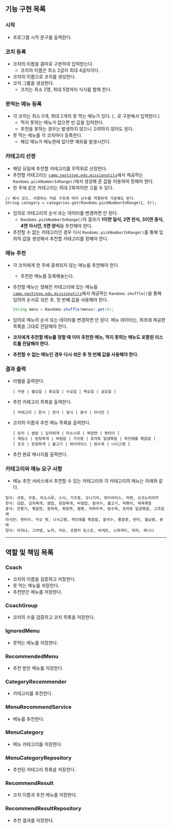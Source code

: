 ## 기능 구현 목록

### 시작

- 프로그램 시작 문구를 출력한다.

### 코치 등록

- 코치의 이름을 콤마로 구분하여 입력받는다.
    - 코치의 이름은 최소 2글자 최대 4글자이다.
- 코치의 이름으로 코치를 생성한다.
- 코치 그룹을 생성한다.
    - 코치는 최소 2명, 최대 5명까지 식사를 함께 한다.

### 못먹는 메뉴 등록

- 각 코치는 최소 0개, 최대 2개의 못 먹는 메뉴가 있다. (`,` 로 구분해서 입력한다.)
    - 먹지 못하는 메뉴가 없으면 빈 값을 입력한다.
    - 추천을 못하는 경우는 발생하지 않으니 고려하지 않아도 된다.
- 못 먹는 메뉴를 각 코치마다 등록한다.
    - 해당 메뉴가 메뉴판에 없다면 예외를 발생시킨다.

### 카테고리 선정

- 해당 요일에 추천할 카테고리를 무작위로 선정한다.
- 추천할 카테고리는 [`camp.nextstep.edu.missionutils`](https://github.com/woowacourse-projects/mission-utils)에서
  제공하는 `Randoms.pickNumberInRange()`에서 생성해 준 값을 이용하여 정해야 한다.
- 한 주에 같은 카테고리는 최대 2회까지만 고를 수 있다.

```
// 예시 코드. 사용하는 자료 구조에 따라 난수를 적절하게 가공해도 된다.
String category = categories.get(Randoms.pickNumberInRange(1, 5));
```

- 임의로 카테고리의 순서 또는 데이터를 변경하면 안 된다.
    - `Randoms.pickNumberInRange()`의 결과가 **1이면 일식, 2면 한식, 3이면 중식, 4면 아시안, 5면 양식**을 추천해야 한다.
- 추천할 수 없는 카테고리인 경우 다시 `Randoms.pickNumberInRange()`를 통해 임의의 값을 생성해서 추천할 카테고리를 정해야 한다.

### 메뉴 추천

- 각 코치에게 한 주에 중복되지 않는 메뉴를 추천해야 한다.
    - 추천한 메뉴를 등록해놓는다.

- 추천할 메뉴는 정해진 카테고리에 있는 메뉴를 [`camp.nextstep.edu.missionutils`](https://github.com/woowacourse-projects/mission-utils)에서
  제공하는 `Randoms.shuffle()`을 통해 임의의 순서로 섞은 후, 첫 번째 값을 사용해야 한다.

  ```java
  String menu = Randoms.shuffle(menus).get(0);
  ```

- 임의로 메뉴의 순서 또는 데이터를 변경하면 안 된다. 메뉴 데이터는, 최초에 제공한 목록을 그대로 전달해야 한다.

- **코치에게 추천할 메뉴를 정할 때 이미 추천한 메뉴, 먹지 못하는 메뉴도 포함된 리스트를 전달해야 한다.**

- **추천할 수 없는 메뉴인 경우 다시 섞은 후 첫 번째 값을 사용해야 한다.**

### 결과 출력

- 라벨을 출력한다.

  ```
  [ 구분 | 월요일 | 화요일 | 수요일 | 목요일 | 금요일 ]
  ```

- 추천 카레고리 목록을 출력한다.

  ```
  [ 카테고리 | 한식 | 한식 | 일식 | 중식 | 아시안 ]
  ```

- 코치의 이름과 추천 메뉴 목록을 출력한다.

  ```
  [ 토미 | 쌈밥 | 김치찌개 | 미소시루 | 짜장면 | 팟타이 ]
  [ 제임스 | 된장찌개 | 비빔밥 | 가츠동 | 토마토 달걀볶음 | 파인애플 볶음밥 ]
  [ 포코 | 된장찌개 | 불고기 | 하이라이스 | 탕수육 | 나시고렝 ]
  ```

- 추천 완료 메시지를 출력한다.

### 카테고리와 메뉴 요구 사항

- 메뉴 추천 서비스에서 추천할 수 있는 카테고리와 각 카테고리의 메뉴는 아래와 같다.

```
일식: 규동, 우동, 미소시루, 스시, 가츠동, 오니기리, 하이라이스, 라멘, 오코노미야끼
한식: 김밥, 김치찌개, 쌈밥, 된장찌개, 비빔밥, 칼국수, 불고기, 떡볶이, 제육볶음
중식: 깐풍기, 볶음면, 동파육, 짜장면, 짬뽕, 마파두부, 탕수육, 토마토 달걀볶음, 고추잡채
아시안: 팟타이, 카오 팟, 나시고렝, 파인애플 볶음밥, 쌀국수, 똠얌꿍, 반미, 월남쌈, 분짜
양식: 라자냐, 그라탱, 뇨끼, 끼슈, 프렌치 토스트, 바게트, 스파게티, 피자, 파니니
```

---

## 역할 및 책임 목록

### Coach

- 코치의 이름을 검증하고 저장한다.
- 못 먹는 메뉴를 저장한다.
- 추천받은 메뉴를 저장한다.

### CoachGroup

- 코치의 수를 검증하고 코치 목록을 저장한다.

### IgnoredMenu

- 못먹는 메뉴를 저장한다.

### RecommendedMenu

- 추천 받은 메뉴를 저장한다.

### CategoryRecommender

- 카테고리를 추천한다.

### MenuRecommendService

- 메뉴를 추천한다.

### MenuCategory

- 메뉴 카테고리를 저장한다.

### MenuCategoryRepository

- 추천된 카테고리 목록을 저장한다.

### RecommendResult

- 코치 이름과 추천 메뉴를 저장한다.

### RecommendResultRepository

- 추천 결과를 저장한다.

  

